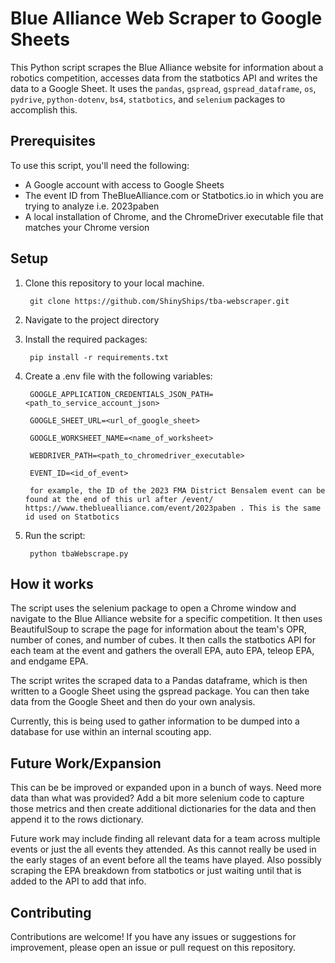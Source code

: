 # Blue Alliance Web Scraper to Google Sheets
This Python script scrapes the Blue Alliance website for information about a robotics competition, accesses data from the statbotics API and writes the data to a Google Sheet. It uses the `pandas`, `gspread`, `gspread_dataframe`, `os`, `pydrive`, `python-dotenv`, `bs4`, `statbotics`, and `selenium` packages to accomplish this.

## Prerequisites
To use this script, you'll need the following:
 - A Google account with access to Google Sheets
 - The event ID from TheBlueAlliance.com or Statbotics.io in which you are trying to analyze i.e. 2023paben
 - A local installation of Chrome, and the ChromeDriver executable file that matches your Chrome version

## Setup
1. Clone this repository to your local machine.

	    git clone https://github.com/ShinyShips/tba-webscraper.git
	    
2. Navigate to the project directory

3. Install the required packages:

		pip install -r requirements.txt

4. Create a .env file with the following variables:

		GOOGLE_APPLICATION_CREDENTIALS_JSON_PATH=<path_to_service_account_json>

		GOOGLE_SHEET_URL=<url_of_google_sheet>

		GOOGLE_WORKSHEET_NAME=<name_of_worksheet>

		WEBDRIVER_PATH=<path_to_chromedriver_executable>

		EVENT_ID=<id_of_event>

		for example, the ID of the 2023 FMA District Bensalem event can be found at the end of this url after /event/ https://www.thebluealliance.com/event/2023paben . This is the same id used on Statbotics

5. Run the script:

		python tbaWebscrape.py

## How it works

The script uses the selenium package to open a Chrome window and navigate to the Blue Alliance website for a specific competition. It then uses BeautifulSoup to scrape the page for information about the team's OPR, number of cones, and number of cubes. It then calls the statbotics API for each team at the event and gathers the overall EPA, auto EPA, teleop EPA, and endgame EPA.

The script writes the scraped data to a Pandas dataframe, which is then written to a Google Sheet using the gspread package. You can then take data from the Google Sheet and then do your own analysis.

Currently, this is being used to gather information to be dumped into a database for use within an internal scouting app.

## Future Work/Expansion
This can be be improved or expanded upon in a bunch of ways. Need more data than what was provided? Add a bit more selenium code to capture those metrics and then create additional dictionaries for the data and then append it to the rows dictionary.

Future work may include finding all relevant data for a team across multiple events or just the all events they attended. As this cannot really be used in the early stages of an event before all the teams have played. Also possibly scraping the EPA breakdown from statbotics or just waiting until that is added to the API to add that info.

## Contributing

Contributions are welcome! If you have any issues or suggestions for improvement, please open an issue or pull request on this repository.